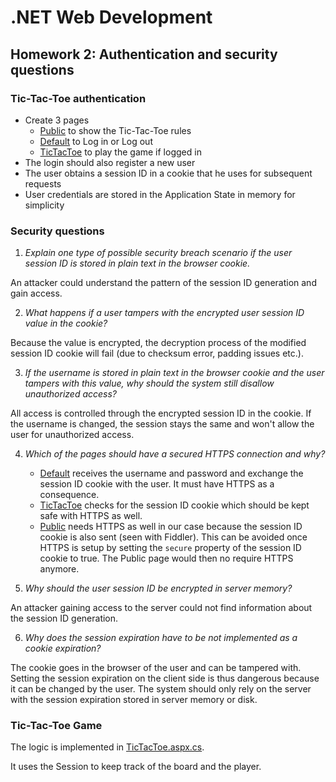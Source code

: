 # .NET Web Development

## Homework 2: Authentication and security questions

### Tic-Tac-Toe authentication

- Create 3 pages
    - [Public](homework2/Public.aspx) to show the Tic-Tac-Toe rules
    - [Default](homework2/Default.aspx) to Log in or Log out
    - [TicTacToe](homework2/TicTacToe.aspx.cs) to play the game if logged in
- The login should also register a new user
- The user obtains a session ID in a cookie that he uses for subsequent requests
- User credentials are stored in the Application State in memory for simplicity

### Security questions

1. *Explain one type of possible security breach scenario if the user session ID is stored in plain text in the browser cookie.*

An attacker could understand the pattern of the session ID generation and gain access.

2. *What happens if a user tampers with the encrypted user session ID value in the cookie?*

Because the value is encrypted, the decryption process of the modified session ID cookie will fail (due to checksum error, padding issues etc.).

3. *If the username is stored in plain text in the browser cookie and the user tampers with this value, why should the system still disallow unauthorized access?*

All access is controlled through the encrypted session ID in the cookie. If the username is changed, the session stays the same and won't allow the user for unauthorized access.

4. *Which of the pages should have a secured HTTPS connection and why?*
    - [Default](homework2/Default.aspx) receives the username and password and exchange the session ID cookie with the user. It must have HTTPS as a consequence.
    - [TicTacToe](homework2/TicTacToe.aspx) checks for the session ID cookie which should be kept safe with HTTPS as well.
    - [Public](homework2/Public.aspx) needs HTTPS as well in our case because the session ID cookie is also sent (seen with Fiddler). 
      This can be avoided once HTTPS is setup by setting the `secure` property of the session ID cookie to true.
      The Public page would then no require HTTPS anymore.

5. *Why should the user session ID be encrypted in server memory?*

An attacker gaining access to the server could not find information about the session ID generation. 

6. *Why does the session expiration have to be not implemented as a cookie expiration?*

The cookie goes in the browser of the user and can be tampered with.
Setting the session expiration on the client side is thus dangerous because it can be changed by the user.
The system should only rely on the server with the session expiration stored in server memory or disk.

### Tic-Tac-Toe Game

The logic is implemented in [TicTacToe.aspx.cs](homework2/TicTacToe.aspx.cs).

It uses the Session to keep track of the board and the player.